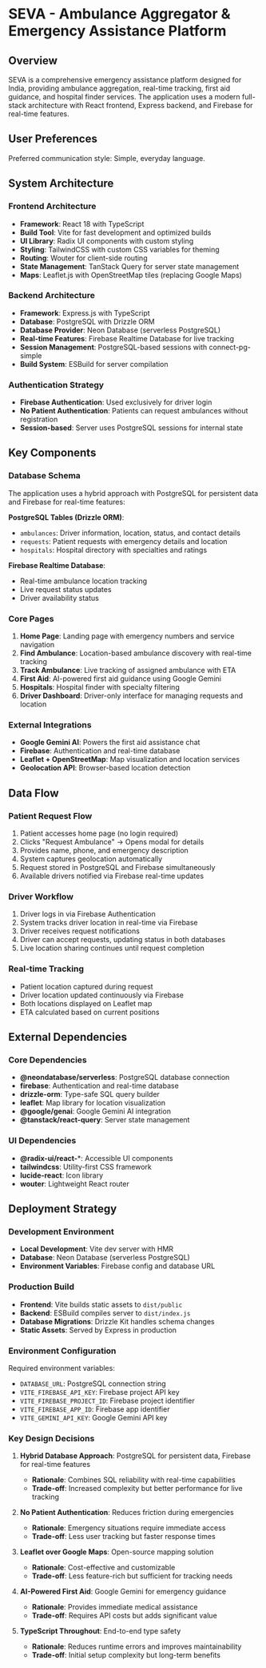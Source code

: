 # SEVA - Ambulance Aggregator & Emergency Assistance Platform

## Overview

SEVA is a comprehensive emergency assistance platform designed for India, providing ambulance aggregation, real-time tracking, first aid guidance, and hospital finder services. The application uses a modern full-stack architecture with React frontend, Express backend, and Firebase for real-time features.

## User Preferences

Preferred communication style: Simple, everyday language.

## System Architecture

### Frontend Architecture
- **Framework**: React 18 with TypeScript
- **Build Tool**: Vite for fast development and optimized builds
- **UI Library**: Radix UI components with custom styling
- **Styling**: TailwindCSS with custom CSS variables for theming
- **Routing**: Wouter for client-side routing
- **State Management**: TanStack Query for server state management
- **Maps**: Leaflet.js with OpenStreetMap tiles (replacing Google Maps)

### Backend Architecture
- **Framework**: Express.js with TypeScript
- **Database**: PostgreSQL with Drizzle ORM
- **Database Provider**: Neon Database (serverless PostgreSQL)
- **Real-time Features**: Firebase Realtime Database for live tracking
- **Session Management**: PostgreSQL-based sessions with connect-pg-simple
- **Build System**: ESBuild for server compilation

### Authentication Strategy
- **Firebase Authentication**: Used exclusively for driver login
- **No Patient Authentication**: Patients can request ambulances without registration
- **Session-based**: Server uses PostgreSQL sessions for internal state

## Key Components

### Database Schema
The application uses a hybrid approach with PostgreSQL for persistent data and Firebase for real-time features:

**PostgreSQL Tables (Drizzle ORM)**:
- `ambulances`: Driver information, location, status, and contact details
- `requests`: Patient requests with emergency details and location
- `hospitals`: Hospital directory with specialties and ratings

**Firebase Realtime Database**:
- Real-time ambulance location tracking
- Live request status updates
- Driver availability status

### Core Pages
1. **Home Page**: Landing page with emergency numbers and service navigation
2. **Find Ambulance**: Location-based ambulance discovery with real-time tracking
3. **Track Ambulance**: Live tracking of assigned ambulance with ETA
4. **First Aid**: AI-powered first aid guidance using Google Gemini
5. **Hospitals**: Hospital finder with specialty filtering
6. **Driver Dashboard**: Driver-only interface for managing requests and location

### External Integrations
- **Google Gemini AI**: Powers the first aid assistance chat
- **Firebase**: Authentication and real-time database
- **Leaflet + OpenStreetMap**: Map visualization and location services
- **Geolocation API**: Browser-based location detection

## Data Flow

### Patient Request Flow
1. Patient accesses home page (no login required)
2. Clicks "Request Ambulance" → Opens modal for details
3. Provides name, phone, and emergency description
4. System captures geolocation automatically
5. Request stored in PostgreSQL and Firebase simultaneously
6. Available drivers notified via Firebase real-time updates

### Driver Workflow
1. Driver logs in via Firebase Authentication
2. System tracks driver location in real-time via Firebase
3. Driver receives request notifications
4. Driver can accept requests, updating status in both databases
5. Live location sharing continues until request completion

### Real-time Tracking
- Patient location captured during request
- Driver location updated continuously via Firebase
- Both locations displayed on Leaflet map
- ETA calculated based on current positions

## External Dependencies

### Core Dependencies
- **@neondatabase/serverless**: PostgreSQL database connection
- **firebase**: Authentication and real-time database
- **drizzle-orm**: Type-safe SQL query builder
- **leaflet**: Map library for location visualization
- **@google/genai**: Google Gemini AI integration
- **@tanstack/react-query**: Server state management

### UI Dependencies
- **@radix-ui/react-***: Accessible UI components
- **tailwindcss**: Utility-first CSS framework
- **lucide-react**: Icon library
- **wouter**: Lightweight React router

## Deployment Strategy

### Development Environment
- **Local Development**: Vite dev server with HMR
- **Database**: Neon Database (serverless PostgreSQL)
- **Environment Variables**: Firebase config and database URL

### Production Build
- **Frontend**: Vite builds static assets to `dist/public`
- **Backend**: ESBuild compiles server to `dist/index.js`
- **Database Migrations**: Drizzle Kit handles schema changes
- **Static Assets**: Served by Express in production

### Environment Configuration
Required environment variables:
- `DATABASE_URL`: PostgreSQL connection string
- `VITE_FIREBASE_API_KEY`: Firebase project API key
- `VITE_FIREBASE_PROJECT_ID`: Firebase project identifier
- `VITE_FIREBASE_APP_ID`: Firebase app identifier
- `VITE_GEMINI_API_KEY`: Google Gemini API key

### Key Design Decisions

1. **Hybrid Database Approach**: PostgreSQL for persistent data, Firebase for real-time features
   - **Rationale**: Combines SQL reliability with real-time capabilities
   - **Trade-off**: Increased complexity but better performance for live tracking

2. **No Patient Authentication**: Reduces friction during emergencies
   - **Rationale**: Emergency situations require immediate access
   - **Trade-off**: Less user tracking but faster response times

3. **Leaflet over Google Maps**: Open-source mapping solution
   - **Rationale**: Cost-effective and customizable
   - **Trade-off**: Less feature-rich but sufficient for tracking needs

4. **AI-Powered First Aid**: Google Gemini for emergency guidance
   - **Rationale**: Provides immediate medical assistance
   - **Trade-off**: Requires API costs but adds significant value

5. **TypeScript Throughout**: End-to-end type safety
   - **Rationale**: Reduces runtime errors and improves maintainability
   - **Trade-off**: Initial setup complexity but long-term benefits